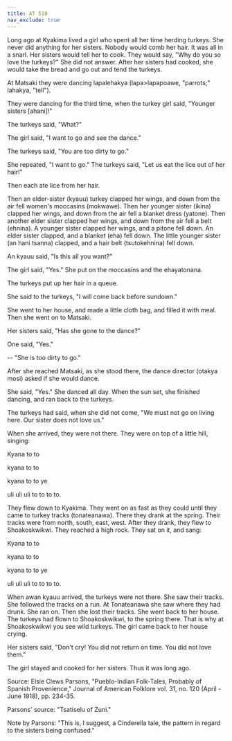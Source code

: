 ```yaml
---
title: AT 510
nav_exclude: true
---
```



Long ago at Kyakima lived a girl who spent all her time herding turkeys. She never did anything for her sisters. Nobody would comb her hair. It was all in a snarl. Her sisters would tell her to cook. They would say, "Why do you so love the turkeys?" She did not answer. After her sisters had cooked, she would take the bread and go out and tend the turkeys.

At Matsaki they were dancing lapalehakya (lapa>lapapoawe, "parrots;" lahakya, "tell").

They were dancing for the third time, when the turkey girl said, "Younger sisters [ahani]!"

The turkeys said, "What?"

The girl said, "I want to go and see the dance."

The turkeys said, "You are too dirty to go."

She repeated, "I want to go." The turkeys said, "Let us eat the lice out of her hair!"

Then each ate lice from her hair.

Then an elder-sister (kyauu) turkey clapped her wings, and down from the air fell women's moccasins (mokwawe). Then her younger sister (ikina) clapped her wings, and down from the air fell a blanket dress (yatone). Then another elder sister clapped her wings, and down from the air fell a belt (ehnina). A younger sister clapped her wings, and a pitone fell down. An elder sister clapped, and a blanket (eha) fell down. The little younger sister (an hani tsanna) clapped, and a hair belt (tsutokehnina) fell down.

An kyauu said, "Is this all you want?"

The girl said, "Yes." She put on the moccasins and the ehayatonana.

The turkeys put up her hair in a queue.

She said to the turkeys, "I will come back before sundown."

She went to her house, and made a little cloth bag, and filled it with meal. Then she went on to Matsaki.

Her sisters said, "Has she gone to the dance?"

One said, "Yes."

-- "She is too dirty to go."

After she reached Matsaki, as she stood there, the dance director (otakya mosi) asked if she would dance.

She said, "Yes." She danced all day. When the sun set, she finished dancing, and ran back to the turkeys.

The turkeys had said, when she did not come, "We must not go on living here. Our sister does not love us."

When she arrived, they were not there. They were on top of a little hill, singing:

Kyana to to 

kyana to to 

kyana to to ye 

uli uli uli to to to to.

They flew down to Kyakima. They went on as fast as they could until they came to turkey tracks (tonateanawa). There they drank at the spring. Their tracks were from north, south, east, west. After they drank, they flew to Shoakoskwikwi. They reached a high rock. They sat on it, and sang:

Kyana to to 

kyana to to 

kyana to to ye 

uli uli uli to to to to.

When awan kyauu arrived, the turkeys were not there. She saw their tracks. She followed the tracks on a run. At Tonateanawa she saw where they had drunk. She ran on. Then she lost their tracks. She went back to her house. The turkeys had flown to Shoakoskwikwi, to the spring there. That is why at Shoakoskwikwi you see wild turkeys. The girl came back to her house crying.

Her sisters said, "Don't cry! You did not return on time. You did not love them."

The girl stayed and cooked for her sisters. Thus it was long ago.



Source: Elsie Clews Parsons, "Pueblo-Indian Folk-Tales, Probably of Spanish Provenience," Journal of American Folklore vol. 31, no. 120 (April - June 1918), pp. 234-35. 

Parsons' source: "Tsatiselu of Zuni." 

Note by Parsons: "This is, I suggest, a Cinderella tale, the pattern in regard to the sisters being confused."